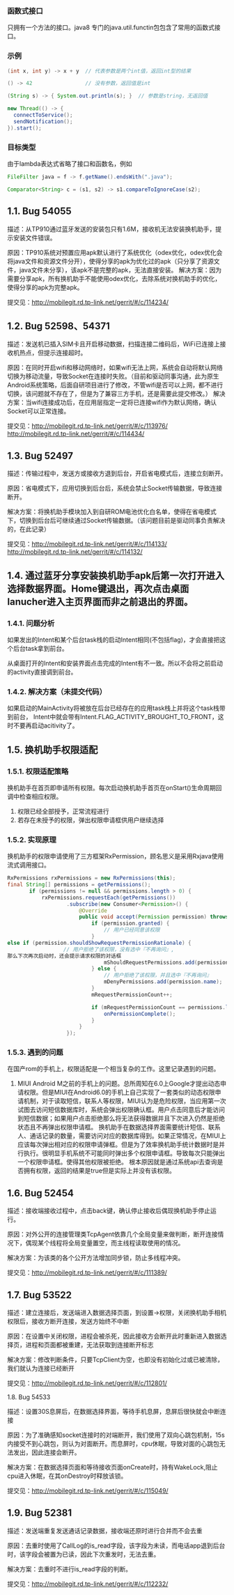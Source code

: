 ### 函数式接口
只拥有一个方法的接口。java8 专门的java.util.functin包包含了常用的函数式接口。

### 示例
```java
(int x, int y) -> x + y  // 代表参数是两个int值，返回int型的结果

() -> 42                 // 没有参数，返回值是int

(String s) -> { System.out.println(s); }  // 参数是string，无返回值

new Thread(() -> {
  connectToService();
  sendNotification();
}).start();
```

### 目标类型
由于lambda表达式省略了接口和函数名，例如
```java
FileFilter java = f -> f.getName().endsWith(".java");

Comparator<String> c = (s1, s2) -> s1.compareToIgnoreCase(s2);
```


## 1.1.	Bug 54055 

描述：从TP910通过蓝牙发送的安装包只有1.6M，接收机无法安装换机助手，提示安装文件错误。

原因：TP910系统对预置应用apk默认进行了系统优化（odex优化，odex优化会将java文件和资源文件分开），使得分享的apk为优化过的apk（只分享了资源文件，java文件未分享），该apk不是完整的apk，无法直接安装。
解决方案：因为需要分享apk，所有换机助手不能使用odex优化，去除系统对换机助手的优化，使得分享的apk为完整apk。

提交见：http://mobilegit.rd.tp-link.net/gerrit/#/c/114234/ 

## 1.2.	Bug 52598、54371
描述：发送机已插入SIM卡且开启移动数据，扫描连接二维码后，WiFi已连接上接收机热点，但提示连接超时。

原因：在同时开启wifi和移动网络时，如果wifi无法上网，系统会自动将默认网络切换为移动流量，导致Socket在连接时失败。（目前和驱动同事沟通，此为原生Android系统策略，后面自研项目进行了修改，不管wifi是否可以上网，都不进行切换，该问题就不存在了，但是为了兼容三方手机，还是需要此提交修改。）
解决方案：当wifi连接成功后，在应用层指定一定将已连接wifi作为默认网络，确认Socket可以正常连接。

提交见：http://mobilegit.rd.tp-link.net/gerrit/#/c/113976/ 
http://mobilegit.rd.tp-link.net/gerrit/#/c/114434/ 

## 1.3.	Bug 52497
描述：传输过程中，发送方或接收方退到后台，开启省电模式后，连接立刻断开。

原因：省电模式下，应用切换到后台后，系统会禁止Socket传输数据，导致连接断开。

解决方案：将换机助手模块加入到自研ROM电池优化白名单，使得在省电模式下，切换到后台后可继续通过Socket传输数据。（该问题目前是驱动同事负责解决的，在此记录）

提交见：http://mobilegit.rd.tp-link.net/gerrit/#/c/114133/ 
http://mobilegit.rd.tp-link.net/gerrit/#/c/114132/ 

## 1.4.	通过蓝牙分享安装换机助手apk后第一次打开进入选择数据界面。Home键退出，再次点击桌面lanucher进入主页界面而非之前退出的界面。
### 1.4.1.	问题分析

如果发出的Intent和某个后台task栈的启动Intent相同(不包括flag)，才会直接把这个后台task拿到前台。

从桌面打开的Intent和安装界面点击完成的Intent有不一致。所以不会将之前启动的activity直接调到前台。

### 1.4.2.	解决方案（未提交代码）
如果启动的MainActivity将被放在后台已经存在的应用task栈上并将这个task栈带到前台，
Intent中就会带有Intent.FLAG_ACTIVITY_BROUGHT_TO_FRONT，这时不要再启动acitivity了。

## 1.5.	换机助手权限适配
### 1.5.1.	权限适配策略
换机助手在首页即申请所有权限。每次启动换机助手首页在onStart()生命周期回调中检查相应权限。
1.	权限已经全部授予，正常流程进行
2.	若存在未授予的权限，弹出权限申请框供用户继续选择
 
### 1.5.2.	实现原理
换机助手的权限申请使用了三方框架RxPermission，顾名思义是采用Rxjava使用流式调用接口。
```java
RxPermissions rxPermissions = new RxPermissions(this);
final String[] permissions = getPermissions();
       if (permissions != null && permissions.length > 0) {
           rxPermissions.requestEach(getPermissions())
                   .subscribe(new Consumer<Permission>() {
                       @Override
                       public void accept(Permission permission) throws Exception {
                           if (permission.granted) {
                               // 用户已经同意该权限
                           } 
else if (permission.shouldShowRequestPermissionRationale) {
                  // 用户拒绝了该权限，没有选中『不再询问』,
那么下次再次启动时，还会提示请求权限的对话框
                               mShouldRequestPermissions.add(permission.name);
                           } else {
                               // 用户拒绝了该权限，并且选中『不再询问』
                               mDenyPermissions.add(permission.name);
                           }
                           mRequestPermissionCount++;

                           if (mRequestPermissionCount == permissions.length) {
                               onPermissionComplete();
                           }
                       }
                   });

```

### 1.5.3.	遇到的问题
在国产rom的手机上，权限适配是一个相当复杂的工作。这里记录遇到的问题。

1.	MIUI Android M之前的手机上的问题。总所周知在6.0上Google才提出动态申请权限。但是MIUI在Android6.0的手机上自己实现了一套类似的动态权限申请机制，对于读取短信，联系人等权限，MIUI认为是危险权限，当应用第一次试图去访问短信数据库时，系统会弹出权限确认框。用户点击同意后才能访问到短信数据；如果用户点击拒绝那么将无法获得数据并且下次进入仍然是拒绝状态且不再弹出权限申请框。
换机助手在数据选择界面需要统计短信、联系人、通话记录的数量，需要访问对应的数据库得到。如果正常情况，在MIUI上应该每次弹出相对应的权限申请弹框。但是为了效率换机助手统计数据时是并行执行。很明显手机系统不可能同时弹出多个权限申请框。导致每次只能弹出一个权限申请框。使得其他权限被拒绝。
根本原因就是通过系统api去查询是否拥有权限，返回的结果是true但是实际上并没有该权限。

## 1.6.	Bug 52454 
描述：接收端接收过程中，点击back键，确认停止接收后偶现换机助手停止运行。

原因：对外公开的连接管理类TcpAgent依靠几个全局变量来做判断，断开连接情况下，偶现某个线程将全局变量置空，而主线程读取使用的情况。

解决方案：为该类的各个公开方法增加同步锁，防止多线程冲突。

提交见：http://mobilegit.rd.tp-link.net/gerrit/#/c/111389/
## 1.7.	Bug 53522 
描述：建立连接后，发送端进入数据选择页面，到设置->权限，关闭换机助手相机权限后，接收方断开连接，发送方始终不中断

原因：在设置中关闭权限，进程会被杀死，因此接收方会断开此时重新进入数据选择页，进程和页面都被重建，无法获取到连接断开标志

解决方案：修改判断条件，只要TcpClient为空，也即没有初始化过或已被清除，我们就认为连接已经断开

提交见：http://mobilegit.rd.tp-link.net/gerrit/#/c/112801/

1.8.	Bug 54533 

描述：设置30S息屏后，在数据选择界面，等待手机息屏，息屏后很快就会中断连接

原因：为了准确感知socket连接时的对端断开，我们使用了双向心跳包机制，15s内接受不到心跳包，则认为对面断开。而息屏时，cpu休眠，导致对面的心跳包无法发出，因此连接会断开。

解决方案：在数据选择页面和等待接收页面onCreate时，持有WakeLock,阻止cpu进入休眠，在其onDestroy时释放该锁。 

提交见：http://mobilegit.rd.tp-link.net/gerrit/#/c/115049/

## 1.9.	Bug 52381 

描述：发送端重复发送通话记录数据，接收端还原时进行合并而不会去重

原因：去重时使用了CallLog的is_read字段，该字段为未读，而电话app退到后台时，该字段会被置为已读，因此下次重发时，无法去重。

解决方案：去重时不进行is_read字段的判断。

提交见：http://mobilegit.rd.tp-link.net/gerrit/#/c/112232/
